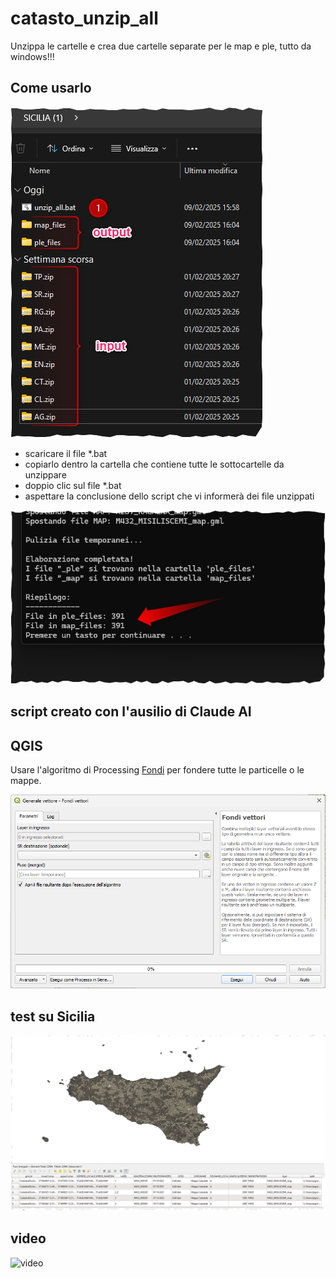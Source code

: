 # catasto_unzip_all

Unzippa le cartelle e crea due cartelle separate per le map e ple, tutto da windows!!!

## Come usarlo

![](./img/img_00.png)

- scaricare il file *.bat
- copiarlo dentro la cartella che contiene tutte le sottocartelle da unzippare
- doppio clic sul file *.bat
- aspettare la conclusione dello script che vi informerà dei file unzippati

![](./img/img_01.png)

## script creato con l'ausilio di Claude AI

## QGIS

Usare l'algoritmo di Processing [Fondi](https://docs.qgis.org/3.34/it/docs/user_manual/processing_algs/qgis/vectorgeneral.html#qgismergevectorlayers) per fondere tutte le particelle o le mappe.


![](./img/fondi.png)

## test su Sicilia

![](./img/img_02.png)

## video

![video](https://youtu.be/ZlKiz5jQMOI)
